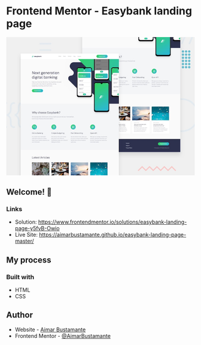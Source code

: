 # Frontend Mentor - Easybank landing page

![Design preview for the Easybank landing page coding challenge](./design/desktop-preview.jpg)

## Welcome! 👋

### Links

- Solution: https://www.frontendmentor.io/solutions/easybank-landing-page-y5fvB-Owio
- Live Site: https://aimarbustamante.github.io/easybank-landing-page-master/

## My process

### Built with

- HTML
- CSS

## Author

- Website - [Aimar Bustamante](https://aimarbusta.netlify.app/)
- Frontend Mentor - [@AimarBustamante](https://www.frontendmentor.io/profile/AimarBustamante)

